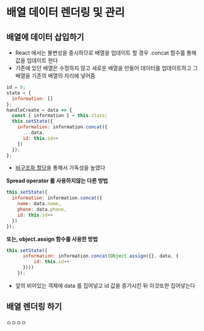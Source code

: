 # 배열 데이터 렌더링 및 관리

## 배열에 데이터 삽입하기

- React 에서는 불변성을 중시하므로 배열을 업데이트 할 경우 .concat 함수를 통해 값을 업데이트 한다
- 기존에 있던 배열은 수정하지 않고 새로운 배열을 만들어 데이터를 업데이트하고 그 배열을 기존의 배열의 자리에 넣어줌

```jsx
id = 0;
state = {
  information: []
};
handleCreate = data => {
  const { information } = this.state;
  this.setState({
    information: information.concat({
      ...data,
      id: this.id++
    })
  });
};
```

- [비구조화 할당](https://developer.mozilla.org/ko/docs/Web/JavaScript/Reference/Operators/Destructuring_assignment)을 통해서 가독성을 높였다

**Spread operator 를 사용하지않는 다른 방법**

```jsx
this.setState({
  information: information.concat({
    name: data.name,
    phone: data.phone,
    id: this.id++
  })
});
```

**또는, object.assign 함수를 사용한 방법**

```jsx
this.setState({
      information: information.concat(Object.assign({}, data, {
          id: this.id++
      })))
    });
```

- 앞의 비어있는 객체에 data 를 집어넣고 id 값을 증가시킨 뒤 이것또한 집어넣는다

## 배열 렌더링 하기
ㅇㅇㅇㅇ